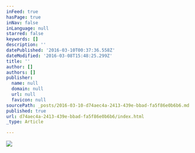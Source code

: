 ```yaml
---
inFeed: true
hasPage: true
inNav: false
inLanguage: null
starred: false
keywords: []
description: ''
datePublished: '2016-03-10T00:37:36.558Z'
dateModified: '2016-03-08T15:48:25.299Z'
title: ''
author: []
authors: []
publisher:
  name: null
  domain: null
  url: null
  favicon: null
sourcePath: _posts/2016-03-10-d74aec4a-2413-439e-bbad-fa5f86e0b6b6.md
published: true
url: d74aec4a-2413-439e-bbad-fa5f86e0b6b6/index.html
_type: Article

---
```

![](https://the-grid-user-content.s3-us-west-2.amazonaws.com/db446a9e-ba4b-4694-bbd4-875accd1c18b.jpg)